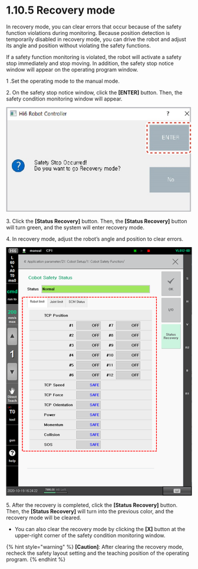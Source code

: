 # 1.10.5 Recovery mode

In recovery mode, you can clear errors that occur because of the safety function violations during monitoring. Because position detection is temporarily disabled in recovery mode, you can drive the robot and adjust its angle and position without violating the safety functions.

If a safety function monitoring is violated, the robot will activate a safety stop immediately and stop moving. In addition, the safety stop notice window will appear on the operating program window.

1 .Set the operating mode to the manual mode.

2\. On the safety stop notice window, click the **\[ENTER]** button. Then, the safety condition monitoring window will appear.

![](../../../_assets/image66.jpeg)

3\. Click the **\[Status Recovery]** button. Then, the **\[Status Recovery]** button will turn green, and the system will enter recovery mode.

4\. In recovery mode, adjust the robot’s angle and position to clear errors.



![](<../../../_assets/image_13.png>)

5\. After the recovery is completed, click the **\[Status Recovery]** button. Then, the **\[Status Recovery]** will turn into the previous color, and the recovery mode will be cleared.

* You can also clear the recovery mode by clicking the **\[X]** button at the upper-right corner of the safety condition monitoring window.

{% hint style="warning" %}
**\[Caution]**: After clearing the recovery mode, recheck the safety layout setting and the teaching position of the operating program.
{% endhint %}
